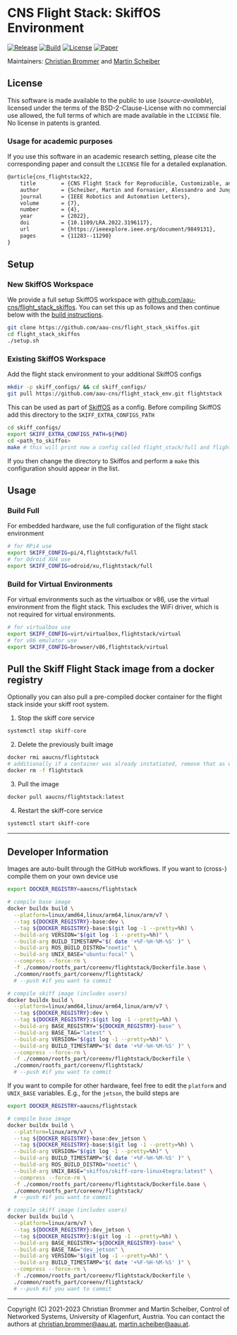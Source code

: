 # CNS Flight Stack: SkiffOS Environment

[![Release](https://img.shields.io/github/v/release/aau-cns/flight_stack_env?include_prereleases&logo=github)](https://github.com/aau-cns/flight_stack_env/releases)
[![Build](https://img.shields.io/github/actions/workflow/status/aau-cns/flight_stack_env/build-env-container.yml?branch=main&logo=docker&label=latest%20build)](https://github.com/aau-cns/flight_stack_env/actions/workflows/build-env-container.yml)
[![License](https://img.shields.io/badge/License-AAUCNS-336B81.svg)](https://github.com/aau-cns/flight_stack_env/blob/main/LICENSE) [![Paper](https://img.shields.io/badge/IEEEXplore-10.1109/LRA.2022.3196117-00629B.svg?logo=ieee)](https://doi.org/10.1109/LRA.2022.3196117)


Maintainers: [Christian Brommer](mailto:christian.brommer@aau.at) and [Martin Scheiber](mailto:martin.scheiber@aau.at)

## License
This software is made available to the public to use (_source-available_), licensed under the terms of the BSD-2-Clause-License with no commercial use allowed, the full terms of which are made available in the `LICENSE` file. No license in patents is granted.

### Usage for academic purposes
If you use this software in an academic research setting, please cite the
corresponding paper and consult the `LICENSE` file for a detailed explanation.

```latex
@article{cns_flightstack22,
    title        = {CNS Flight Stack for Reproducible, Customizable, and Fully Autonomous Applications},
    author       = {Scheiber, Martin and Fornasier, Alessandro and Jung, Roland and Böhm, Christoph and Dhakate, Rohit and Stewart, Christian and Steinbrener, Jan and Weiss, Stephan and Brommer, Christian},
    journal      = {IEEE Robotics and Automation Letters},
    volume       = {7},
    number       = {4},
    year         = {2022},
    doi          = {10.1109/LRA.2022.3196117},
    url          = {https://ieeexplore.ieee.org/document/9849131},
    pages        = {11283--11290}
}
```


## Setup
### New SkiffOS Workspace
We provide a full setup SkiffOS workspace with [github.com/aau-cns/flight_stack_skiffos](https://github.com/aau-cns/flight_stack_skiffos). You can set this up as follows and then continue below with the [build instructions](#usage).

```bash
git clone https://github.com/aau-cns/flight_stack_skiffos.git
cd flight_stack_skiffos
./setup.sh
```

### Existing SkiffOS Workspace
Add the flight stack environment to your additional SkiffOS configs

```bash
mkdir -p skiff_configs/ && cd skiff_configs/
git pull https://github.com/aau-cns/flight_stack_env.git flightstack
```

This can be used as part of [SkiffOS](https://github.com/skiffos/skiffos) as a config. Before compiling SkiffOS add this directory to the `SKIFF_EXTRA_CONFIGS_PATH`

```bash
cd skiff_configs/
export SKIFF_EXTRA_CONFIGS_PATH=${PWD}
cd <path_to_skiffos>
make # this will print now a config called flight_stack/full and flight_stack/virtual
```

If you then change the directory to Skiffos and perform a `make` this configuration should appear in the list.

## Usage
### Build Full
For embedded hardware, use the full configuration of the flight stack environment

```bash
# for RPi4 use
export SKIFF_CONFIG=pi/4,flightstack/full
# for Odroid XU4 use
export SKIFF_CONFIG=odroid/xu,flightstack/full
```

### Build for Virtual Environments
For virtual environments such as the virtualbox or v86, use the virtual environment from the flight stack. This excludes the WiFi driver, which is not required for virtual environments.

```bash
# for virtualbox use
export SKIFF_CONFIG=virt/virtualbox,flightstack/virtual
# for v86 emulator use
export SKIFF_CONFIG=browser/v86,flightstack/virtual
```

## Pull the Skiff Flight Stack image from a docker registry

Optionally you can also pull a pre-compiled docker container for the flight stack inside your skiff root system.

1. Stop the skiff core service

```sh
systemctl stop skiff-core
```

2. Delete the previously built image 

```sh
docker rmi aaucns/flightstack
# additionally if a container was already instatiated, remove that as well
docker rm -f flightstack
```

3. Pull the image

```sh
docker pull aaucns/flightstack:latest
```

4. Restart the skiff-core service

```sh
systemctl start skiff-core
```

---

## Developer Information

Images are auto-built through the GitHub workflows. If you want to (cross-) compile them on your own device use

```bash
export DOCKER_REGISTRY=aaucns/flightstack

# compile base image
docker buildx build \
  --platform=linux/amd64,linux/arm64,linux/arm/v7 \
  --tag ${DOCKER_REGISTRY}-base:dev \
  --tag ${DOCKER_REGISTRY}-base:$(git log -1 --pretty=%h) \
  --build-arg VERSION="$(git log -1 --pretty=%h)" \
  --build-arg BUILD_TIMESTAMP="$( date '+%F-%H-%M-%S' )" \
  --build-arg ROS_BUILD_DISTRO="noetic" \
  --build-arg UNIX_BASE="ubuntu:focal" \
  --compress --force-rm \
  -f ./common/rootfs_part/coreenv/flightstack/Dockerfile.base \
  ./common/rootfs_part/coreenv/flightstack/
  # --push #if you want to commit

# compile skiff image (includes users)
docker buildx build \
  --platform=linux/amd64,linux/arm64,linux/arm/v7 \
  --tag ${DOCKER_REGISTRY}:dev \
  --tag ${DOCKER_REGISTRY}:$(git log -1 --pretty=%h) \
  --build-arg BASE_REGISTRY="${DOCKER_REGISTRY}-base" \
  --build-arg BASE_TAG="latest" \
  --build-arg VERSION="$(git log -1 --pretty=%h)" \
  --build-arg BUILD_TIMESTAMP="$( date '+%F-%H-%M-%S' )" \
  --compress --force-rm \
  -f ./common/rootfs_part/coreenv/flightstack/Dockerfile \
  ./common/rootfs_part/coreenv/flightstack/
  # --push #if you want to commit
```

If you want to compile for other hardware, feel free to edit the `platform` and `UNIX_BASE` variables. E.g., for the `jetson`, the build steps are

```bash
export DOCKER_REGISTRY=aaucns/flightstack

# compile base image
docker buildx build \
  --platform=linux/arm/v7 \
  --tag ${DOCKER_REGISTRY}-base:dev_jetson \
  --tag ${DOCKER_REGISTRY}-base:$(git log -1 --pretty=%h) \
  --build-arg VERSION="$(git log -1 --pretty=%h)" \
  --build-arg BUILD_TIMESTAMP="$( date '+%F-%H-%M-%S' )" \
  --build-arg ROS_BUILD_DISTRO="noetic" \
  --build-arg UNIX_BASE="skiffos/skiff-core-linux4tegra:latest" \
  --compress --force-rm \
  -f ./common/rootfs_part/coreenv/flightstack/Dockerfile.base \
  ./common/rootfs_part/coreenv/flightstack/
  # --push #if you want to commit

# compile skiff image (includes users)
docker buildx build \
  --platform=linux/arm/v7 \
  --tag ${DOCKER_REGISTRY}:dev_jetson \
  --tag ${DOCKER_REGISTRY}:$(git log -1 --pretty=%h) \
  --build-arg BASE_REGISTRY="${DOCKER_REGISTRY}-base" \
  --build-arg BASE_TAG="dev_jetson" \
  --build-arg VERSION="$(git log -1 --pretty=%h)" \
  --build-arg BUILD_TIMESTAMP="$( date '+%F-%H-%M-%S' )" \
  --compress --force-rm \
  -f ./common/rootfs_part/coreenv/flightstack/Dockerfile \
  ./common/rootfs_part/coreenv/flightstack/
  # --push #if you want to commit
```

---

Copyright (C) 2021-2023 Christian Brommer and Martin Scheiber, Control of Networked Systems, University of Klagenfurt, Austria.
You can contact the authors at [christian.brommer@aau.at](mailto:christian.brommer@aau.at?subject=[CNS%20Flight%20Stack]%20flightstack%20SKiffOS%20Environment), [martin.scheiber@aau.at](mailto:martin.scheiber@aau.at?subject=[CNS%20Flight%20Stack]%20flightstack%20SKiffOS%20Environment).